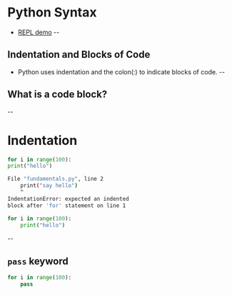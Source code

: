 # Python Syntax

- [REPL demo](http://localhost:8888/notebooks/demo.ipynb)
--
## Indentation and Blocks of Code

- Python uses indentation and the colon(:) to indicate blocks of code.  <!-- .element: class="fragment" -->
--
## What is a code block?
--
# Indentation
```py
for i in range(100):
print("hello")
```
 <!-- .element: class="fragment fade-in" -->

```bash
File "fundamentals.py", line 2
    print("say hello")
    ^
IndentationError: expected an indented 
block after 'for' statement on line 1
```
 <!-- .element: class="fragment fade-in" -->


```py
for i in range(100):
    print("hello")
```
 <!-- .element: class="fragment fade-in" -->

--
## `pass` keyword

```py
for i in range(100):
    pass
```
 <!-- .element: class="fragment fade-in" -->